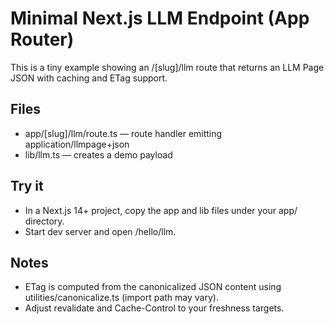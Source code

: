 # Minimal Next.js LLM Endpoint (App Router)

This is a tiny example showing an /[slug]/llm route that returns an LLM Page JSON with caching and ETag support.

## Files
- app/[slug]/llm/route.ts — route handler emitting application/llmpage+json
- lib/llm.ts — creates a demo payload

## Try it
- In a Next.js 14+ project, copy the app and lib files under your app/ directory.
- Start dev server and open /hello/llm.

## Notes
- ETag is computed from the canonicalized JSON content using utilities/canonicalize.ts (import path may vary).
- Adjust revalidate and Cache-Control to your freshness targets.

